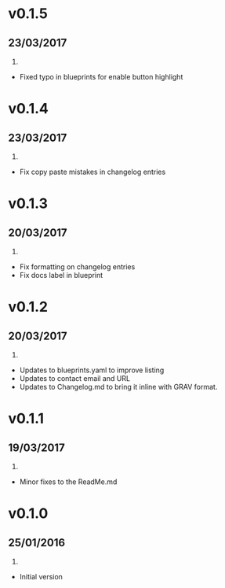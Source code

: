 # v0.1.5
## 23/03/2017

1. [](#improved)
  * Fixed typo in blueprints for enable button highlight

# v0.1.4
## 23/03/2017

1. [](#improved)
  * Fix copy paste mistakes in changelog entries

# v0.1.3
## 20/03/2017

1. [](#improved)
  * Fix formatting on changelog entries
  * Fix docs label in blueprint

# v0.1.2
## 20/03/2017

1. [](#improved)
  * Updates to blueprints.yaml to improve listing
  * Updates to contact email and URL
  * Updates to Changelog.md to bring it inline with GRAV format.

# v0.1.1
## 19/03/2017

1. [](#improved)
  * Minor fixes to the ReadMe.md

# v0.1.0
## 25/01/2016

1. [](#new)
  * Initial version
